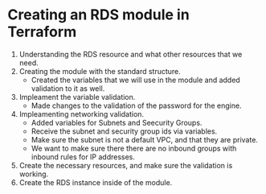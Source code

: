 # Creating an RDS module in Terraform

1. Understanding the RDS resource and what other resources that we need.
2. Creating the module with the standard structure.
    - Created the variables that we will use in the module and added validation to it as well.
3. Impleament the variable validation.
    - Made changes to the validation of the password for the engine.
4. Impleamenting networking validation.
    - Added variables for Subnets and Seecurity Groups.
    - Receive the subnet and security group ids via variables.
    - Make sure the subnet is not a default VPC, and that they are private.
    - We want to make sure there there are no inbound groups with inbound rules for IP addresses.
5. Create the necessary resources, and make sure the validation is working.
6. Create the RDS instance inside of the module.
